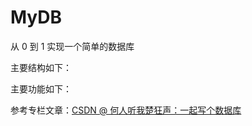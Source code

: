 # MyDB
从 0 到 1 实现一个简单的数据库

主要结构如下：

主要功能如下：

参考专栏文章：[CSDN @ 何人听我楚狂声：一起写个数据库](https://blog.csdn.net/qq_40856284/category_11504274.html)

